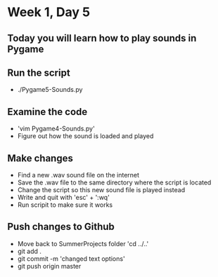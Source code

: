 # Week 1, Day 5

## Today you will learn how to play sounds in Pygame

## Run the script
  * ./Pygame5-Sounds.py  

## Examine the code
  * 'vim Pygame4-Sounds.py'
  * Figure out how the sound is loaded and played

## Make changes
  * Find a new .wav sound file on the internet
  * Save the .wav file to the same directory where the script is located
  * Change the script so this new sound file is played instead
  * Write and quit with 'esc' + ':wq'
  * Run scripit to make sure it works

## Push changes to Github
  * Move back to SummerProjects folder  'cd ../..'
  * git add .
  * git commit -m 'changed text options'
  * git push origin master
